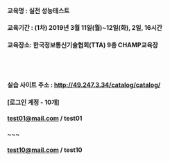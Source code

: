 #### 교육명 : 실전 성능테스트  
#### 교육기간 : (1차) 2019년 3월 11일(월)~12일(화), 2일, 16시간  
#### 교육장소: 한국정보통신기술협회(TTA) 9층 CHAMP교육장  
<br>
<br>
  
  
#### 실습 사이트 주소 : <a href="http://49.247.3.34/catalog/catalog/" target="new">http://49.247.3.34/catalog/catalog/</a>  
#### [로그인 계정 - 10개]  
#### test01@mail.com / test01  
#### ~~~  
#### test10@mail.com / test10  


